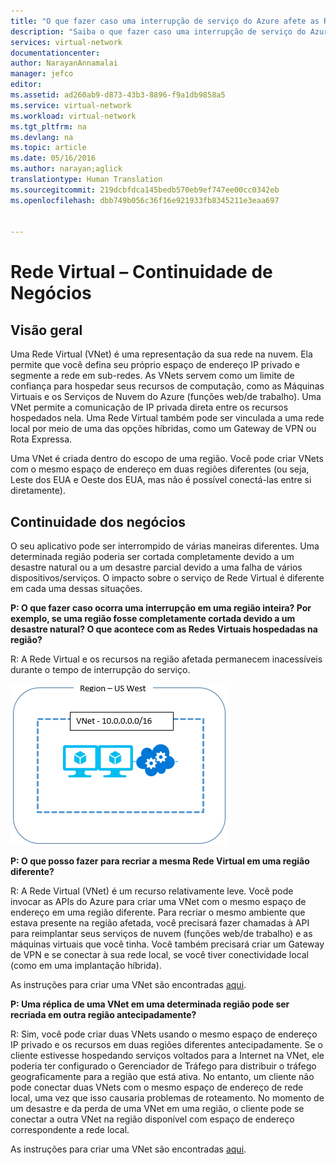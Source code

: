 ```yaml
---
title: "O que fazer caso uma interrupção de serviço do Azure afete as Redes Virtuais do Azure | Microsoft Docs"
description: "Saiba o que fazer caso uma interrupção de serviço do Azure afete as Redes Virtuais do Azure."
services: virtual-network
documentationcenter: 
author: NarayanAnnamalai
manager: jefco
editor: 
ms.assetid: ad260ab9-d873-43b3-8896-f9a1db9858a5
ms.service: virtual-network
ms.workload: virtual-network
ms.tgt_pltfrm: na
ms.devlang: na
ms.topic: article
ms.date: 05/16/2016
ms.author: narayan;aglick
translationtype: Human Translation
ms.sourcegitcommit: 219dcbfdca145bedb570eb9ef747ee00cc0342eb
ms.openlocfilehash: dbb749b056c36f16e921933fb8345211e3eaa697


---
```

# <a name="virtual-network-business-continuity"></a>Rede Virtual – Continuidade de Negócios
## <a name="overview"></a>Visão geral
Uma Rede Virtual (VNet) é uma representação da sua rede na nuvem. Ela permite que você defina seu próprio espaço de endereço IP privado e segmente a rede em sub-redes. As VNets servem como um limite de confiança para hospedar seus recursos de computação, como as Máquinas Virtuais e os Serviços de Nuvem do Azure (funções web/de trabalho). Uma VNet permite a comunicação de IP privada direta entre os recursos hospedados nela. Uma Rede Virtual também pode ser vinculada a uma rede local por meio de uma das opções híbridas, como um Gateway de VPN ou Rota Expressa.

Uma VNet é criada dentro do escopo de uma região. Você pode criar VNets com o mesmo espaço de endereço em duas regiões diferentes (ou seja, Leste dos EUA e Oeste dos EUA, mas não é possível conectá-las entre si diretamente). 

## <a name="business-continuity"></a>Continuidade dos negócios
O seu aplicativo pode ser interrompido de várias maneiras diferentes. Uma determinada região poderia ser cortada completamente devido a um desastre natural ou a um desastre parcial devido a uma falha de vários dispositivos/serviços. O impacto sobre o serviço de Rede Virtual é diferente em cada uma dessas situações.

**P: O que fazer caso ocorra uma interrupção em uma região inteira? Por exemplo, se uma região fosse completamente cortada devido a um desastre natural? O que acontece com as Redes Virtuais hospedadas na região?**

R: A Rede Virtual e os recursos na região afetada permanecem inacessíveis durante o tempo de interrupção do serviço.

![Diagrama de Rede Virtual Simples](./media/virtual-network-disaster-recovery-guidance/vnet.png)

**P: O que posso fazer para recriar a mesma Rede Virtual em uma região diferente?**

R: A Rede Virtual (VNet) é um recurso relativamente leve. Você pode invocar as APIs do Azure para criar uma VNet com o mesmo espaço de endereço em uma região diferente. Para recriar o mesmo ambiente que estava presente na região afetada, você precisará fazer chamadas à API para reimplantar seus serviços de nuvem (funções web/de trabalho) e as máquinas virtuais que você tinha. Você também precisará criar um Gateway de VPN e se conectar à sua rede local, se você tiver conectividade local (como em uma implantação híbrida).

As instruções para criar uma VNet são encontradas [aqui](virtual-networks-create-vnet-arm-pportal.md). 

**P: Uma réplica de uma VNet em uma determinada região pode ser recriada em outra região antecipadamente?**

R: Sim, você pode criar duas VNets usando o mesmo espaço de endereço IP privado e os recursos em duas regiões diferentes antecipadamente. Se o cliente estivesse hospedando serviços voltados para a Internet na VNet, ele poderia ter configurado o Gerenciador de Tráfego para distribuir o tráfego geograficamente para a região que está ativa. No entanto, um cliente não pode conectar duas VNets com o mesmo espaço de endereço de rede local, uma vez que isso causaria problemas de roteamento. No momento de um desastre e da perda de uma VNet em uma região, o cliente pode se conectar a outra VNet na região disponível com espaço de endereço correspondente a rede local.

As instruções para criar uma VNet são encontradas [aqui](virtual-networks-create-vnet-arm-pportal.md).




<!--HONumber=Nov16_HO3-->


